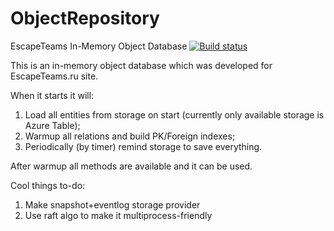 # ObjectRepository
EscapeTeams In-Memory Object Database [![Build status](https://ci.appveyor.com/api/projects/status/5ofaya2rcml1v3nq?svg=true)](https://ci.appveyor.com/project/DiverOfDark/objectrepository)

This is an in-memory object database which was developed for EscapeTeams.ru site.

When it starts it will:
1) Load all entities from storage on start (currently only available storage is Azure Table);
2) Warmup all relations and build PK/Foreign indexes;
3) Periodically (by timer) remind storage to save everything.

After warmup all methods are available and it can be used.

Cool things to-do:
1) Make snapshot+eventlog storage provider 
2) Use raft algo to make it multiprocess-friendly
